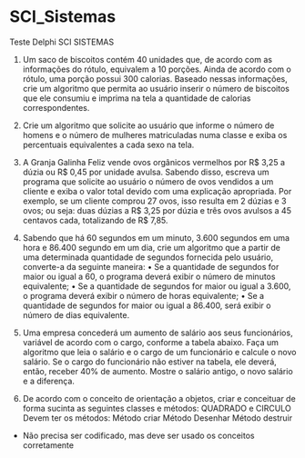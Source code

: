 # SCI_Sistemas
Teste Delphi SCI SISTEMAS

1) Um saco de biscoitos contém 40 unidades que, de acordo com as informações do rótulo, equivalem a 10 porções. Ainda de acordo com o rótulo, uma porção possui 300 calorias. Baseado nessas informações, crie um algoritmo que permita ao usuário inserir o número de biscoitos que ele consumiu e imprima na tela a quantidade de calorias correspondentes.

2) Crie um algoritmo que solicite ao usuário que informe o número de homens e o número de mulheres matriculadas numa classe e exiba os percentuais equivalentes a cada sexo na tela.

3) A Granja Galinha Feliz vende ovos orgânicos vermelhos por R$ 3,25 a dúzia ou R$ 0,45 por unidade avulsa. Sabendo disso, escreva um programa que solicite ao usuário o número de ovos vendidos a um cliente e exiba o valor total devido com uma explicação apropriada. Por exemplo, se um cliente comprou 27 ovos, isso resulta em 2 dúzias e 3 ovos; ou seja: duas dúzias a R$ 3,25 por dúzia e três ovos avulsos a 45 centavos cada, totalizando de R$ 7,85.

4) Sabendo que há 60 segundos em um minuto, 3.600 segundos em uma hora e 86.400 segundo em um dia, crie um algoritmo que a partir de uma determinada quantidade de segundos fornecida pelo usuário, converte-a da seguinte maneira:
• Se a quantidade de segundos for maior ou igual a 60, o programa deverá exibir o número de minutos equivalente;
• Se a quantidade de segundos for maior ou igual a 3.600, o programa deverá exibir o número de horas equivalente;
• Se a quantidade de segundos for maior ou igual a 86.400, será exibir o número de dias equivalente.

5) Uma empresa concederá um aumento de salário aos seus funcionários, variável de acordo com o cargo, conforme a tabela abaixo. Faça um algoritmo que leia o salário e o cargo de um funcionário e calcule o novo salário. Se o cargo do funcionário não estiver na tabela, ele deverá, então, receber 40% de aumento. Mostre o salário antigo, o novo salário e a diferença. 

6)  De acordo com o conceito de orientação a objetos, criar e conceituar de forma sucinta as seguintes classes e métodos:
QUADRADO e CIRCULO
Devem ter os métodos:
Método criar
Método Desenhar
Método destruir
* Não precisa ser codificado, mas deve ser usado os conceitos corretamente
